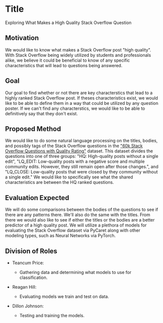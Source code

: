 # Title

Exploring What Makes a High Quality Stack Overflow Question

## Motivation

We would like to know what makes a Stack Overflow post "high quality". With Stack Overflow being widely utilized by students and professionals alike, we believe it could be beneficial to know of any specific characteristics that will lead to questions being answered.

## Goal

Our goal to find whether or not there are key characterstics that lead to a highly ranked Stack Overflow post. If theses characteristics exist, we would like to be able to define them in a way that could be utilized by any question poster. If we can't find any characterstics, we would like to be able to definitively say that they don't exist. 

## Proposed Method

We would like to do some natural language processing on the titles, bodies, and possibly tags of the Stack Overflow questions in the ["60k Stack Overflow Questions with Quality Rating"](https://www.kaggle.com/datasets/imoore/60k-stack-overflow-questions-with-quality-rate) dataset. This dataset divides the questions into one of three groups: "HQ: High-quality posts without a single edit", "LQ\_EDIT: Low-quality posts with a negative score and multiple community edits. However, they still remain open after those changes.", and "LQ_CLOSE: Low-quality posts that were closed by they community without a single edit." We would like to specifically see what the shared characteristics are between the HQ ranked questions.

## Evaluation Expected

We will do some comparisons between the bodies of the questions to see if there are any patterns there. We'll also do the same with the titles. From there we would also like to see if either the titles or the bodies are a better predictor of a high quality post. We will utilize a plethora of models for evaluating the Stack Overflow dataset via PyCaret along with other modeling types, such as Neural Networks via PyTorch.

## Division of Roles

- Teancum Price:
  - Gathering data and determining what models to use for classification.

- Reagan Hill:
  - Evaluating models we train and test on data.

- Dillon Johnson:
  - Testing and training the models.
